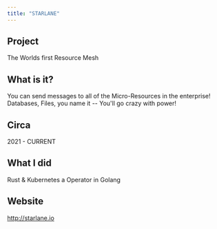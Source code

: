 ```yaml
---
title: "STARLANE"
---
```


## Project 
The Worlds first Resource Mesh

## What is it?
You can send messages to all of the Micro-Resources in the enterprise! Databases, Files, you name it -- You'll go crazy with power! 

## Circa 
2021 - CURRENT 

## What I did
Rust & Kubernetes a Operator in Golang

## Website

http://starlane.io


